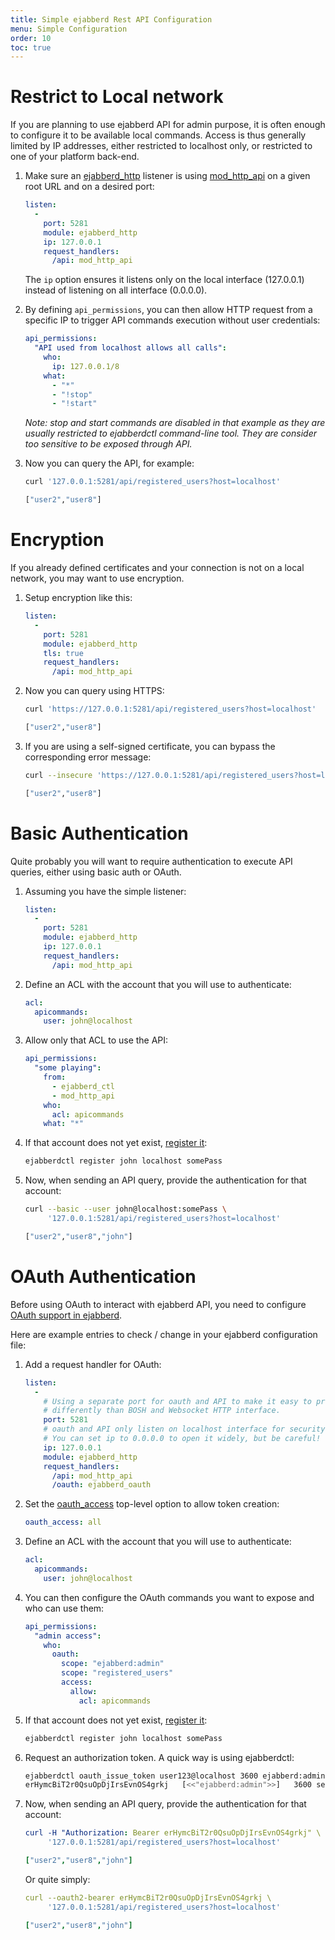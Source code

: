 ```yaml
---
title: Simple ejabberd Rest API Configuration
menu: Simple Configuration
order: 10
toc: true
---
```


<!--
TODO:

  - Link to page showing how to configure TLS on listeners
  - Link to page showing how to use Go ejabberd API client

-->

# Restrict to Local network

If you are planning to use ejabberd API for admin purpose, it is often enough to configure it to be available local commands.
Access is thus generally limited by IP addresses, either restricted to localhost only, or restricted to one of your platform back-end.

1. Make sure an [ejabberd_http](/admin/configuration/listen/#ejabberd-http)
listener is using [mod_http_api](/admin/configuration/modules/#mod-http-api)
 on a given root URL and on a desired port:

    ``` yaml
    listen:
      -
        port: 5281
        module: ejabberd_http
        ip: 127.0.0.1
        request_handlers:
          /api: mod_http_api
     ```

     The `ip` option ensures it listens only on the local interface (127.0.0.1) instead of listening on all interface (0.0.0.0).

2. By defining `api_permissions`, you can then allow HTTP request from a specific IP to trigger API commands execution without user credentials:

    ``` yaml
    api_permissions:
      "API used from localhost allows all calls":
        who:
          ip: 127.0.0.1/8
        what:
          - "*"
          - "!stop"
          - "!start"
    ```

    _Note: stop and start commands are disabled in that example as they are usually restricted to ejabberdctl command-line tool. They are consider too sensitive to be exposed through API._

3. Now you can query the API, for example:

    ``` bash
    curl '127.0.0.1:5281/api/registered_users?host=localhost'

    ["user2","user8"]
    ```

# Encryption

If you already defined certificates and your connection is not on a local network,
you may want to use encryption.

1. Setup encryption like this:

    ``` yaml
    listen:
      -
        port: 5281
        module: ejabberd_http
        tls: true
        request_handlers:
          /api: mod_http_api
    ```

2. Now you can query using HTTPS:

    ``` bash
    curl 'https://127.0.0.1:5281/api/registered_users?host=localhost'

    ["user2","user8"]
    ```

3. If you are using a self-signed certificate, you can bypass the corresponding error message:

    ``` bash
    curl --insecure 'https://127.0.0.1:5281/api/registered_users?host=localhost'

    ["user2","user8"]
    ```

# Basic Authentication

Quite probably you will want to require authentication to execute API queries,
either using basic auth or OAuth.

1. Assuming you have the simple listener:

    ``` yaml
    listen:
      -
        port: 5281
        module: ejabberd_http
        ip: 127.0.0.1
        request_handlers:
          /api: mod_http_api
     ```

2. Define an ACL with the account that you will use to authenticate:

    ``` yaml
    acl:
      apicommands:
        user: john@localhost
    ```

3. Allow only that ACL to use the API:

    ``` yaml
    api_permissions:
      "some playing":
        from:
          - ejabberd_ctl
          - mod_http_api
        who:
          acl: apicommands
        what: "*"
    ```

4. If that account does not yet exist,
   [register it](/admin/installation/#administration-account):

    ``` bash
    ejabberdctl register john localhost somePass
    ```

5. Now, when sending an API query, provide the authentication for that account:

    ``` bash
    curl --basic --user john@localhost:somePass \
         '127.0.0.1:5281/api/registered_users?host=localhost'

    ["user2","user8","john"]
    ```

# OAuth Authentication

Before using OAuth to interact with ejabberd API,
you need to configure [OAuth support in ejabberd](/admin/guide/oauth/).

Here are example entries to check / change in your ejabberd
configuration file:

1. Add a request handler for OAuth:

    ``` yaml
    listen:
      -
        # Using a separate port for oauth and API to make it easy to protect it
        # differently than BOSH and Websocket HTTP interface.
        port: 5281
        # oauth and API only listen on localhost interface for security reason
        # You can set ip to 0.0.0.0 to open it widely, but be careful!
        ip: 127.0.0.1
        module: ejabberd_http
        request_handlers:
          /api: mod_http_api
          /oauth: ejabberd_oauth
    ```

2. Set the [oauth_access](/admin/configuration/toplevel/#oauth-access)
   top-level option to allow token creation:

    ``` yaml
    oauth_access: all
    ```

3. Define an ACL with the account that you will use to authenticate:

    ``` yaml
    acl:
      apicommands:
        user: john@localhost
    ```

4. You can then configure the OAuth commands you want to expose and who can use them:

    ``` yaml
    api_permissions:
      "admin access":
        who:
          oauth:
            scope: "ejabberd:admin"
            scope: "registered_users"
            access:
              allow:
                acl: apicommands
    ```

5. If that account does not yet exist,
   [register it](/admin/installation/#administration-account):

    ``` bash
    ejabberdctl register john localhost somePass
    ```

6. Request an authorization token. A quick way is using ejabberdctl:
    ``` bash
    ejabberdctl oauth_issue_token user123@localhost 3600 ejabberd:admin
    erHymcBiT2r0QsuOpDjIrsEvnOS4grkj   [<<"ejabberd:admin">>]   3600 seconds
    ```

7. Now, when sending an API query, provide the authentication for that account:

    ``` yaml
    curl -H "Authorization: Bearer erHymcBiT2r0QsuOpDjIrsEvnOS4grkj" \
         '127.0.0.1:5281/api/registered_users?host=localhost'

    ["user2","user8","john"]
    ```

    Or quite simply:

    ``` yaml
    curl --oauth2-bearer erHymcBiT2r0QsuOpDjIrsEvnOS4grkj \
         '127.0.0.1:5281/api/registered_users?host=localhost'

    ["user2","user8","john"]
    ```

